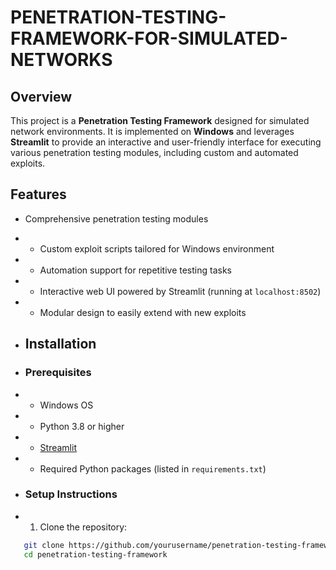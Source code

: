 # PENETRATION-TESTING-FRAMEWORK-FOR-SIMULATED-NETWORKS

## Overview
This project is a **Penetration Testing Framework** designed for simulated network environments. It is implemented on **Windows** and leverages **Streamlit** to provide an interactive and user-friendly interface for executing various penetration testing modules, including custom and automated exploits.

## Features
- Comprehensive penetration testing modules
- - Custom exploit scripts tailored for Windows environment
- - Automation support for repetitive testing tasks
- - Interactive web UI powered by Streamlit (running at `localhost:8502`)
- - Modular design to easily extend with new exploits
       
- ## Installation
       
- ### Prerequisites
- - Windows OS
- - Python 3.8 or higher
- - [Streamlit](https://streamlit.io/)
- - Required Python packages (listed in `requirements.txt`)
               
- ### Setup Instructions
- 1. Clone the repository:
```bash
   git clone https://github.com/yourusername/penetration-testing-framework.git
   cd penetration-testing-framework
```
                        
